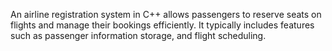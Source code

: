 An airline registration system in C++ allows passengers to reserve seats on flights and manage their bookings efficiently. It typically includes features such as passenger information storage, and flight scheduling.
